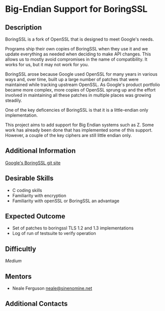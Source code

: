 # Big-Endian Support for BoringSSL

## Description
BoringSSL is a fork of OpenSSL that is designed to meet Google's needs.

Programs ship their own copies of BoringSSL when they use it and we update everything as needed when deciding to make API changes. This allows us to mostly avoid compromises in the name of compatibility. It works for us, but it may not work for you.

BoringSSL arose because Google used OpenSSL for many years in various ways and, over time, built up a large number of patches that were maintained while tracking upstream OpenSSL. As Google's product portfolio became more complex, more copies of OpenSSL sprung up and the effort involved in maintaining all these patches in multiple places was growing steadily.

One of the key deficencies of BoringSSL is that it is a little-endian only implementation. 

This project aims to add support for Big Endian systems such as Z. Some work has already been done that has implemented some of this support. However, a couple of the key ciphers are still little endian only. 

## Additional Information
[Google's BoringSSL git site](https://boringssl.googlesource.com/boringssl/)

## Desirable Skills
* C coding skills
* Familiarity with encryption
* Familiarity with openSSL or BoringSSL an advantage

## Expected Outcome
* Set of patches to boringssl TLS 1.2 and 1.3 implementations
* Log of run of testsuite to verify operation

## Difficultly
*Medium*

## Mentors
  * Neale Ferguson <neale@sinenomine.net>

## Additional Contacts
